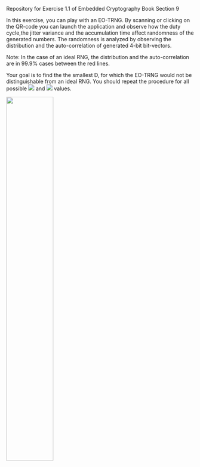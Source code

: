 Repository for Exercise 1.1 of Embedded Cryptography Book Section 9

In this exercise, you can play with an EO-TRNG.
By scanning or clicking on the QR-code you can launch the application and observe how the duty cycle,the jitter variance and the accumulation time affect randomness of the generated numbers. 
The randomness is analyzed by observing the distribution and the auto-correlation of generated 4-bit bit-vectors.

Note: In the case of an ideal RNG, the distribution and the auto-correlation are in 99.9% cases between the red lines.

Your goal is to find the the smallest D, for which the EO-TRNG would not be distinguishable from an ideal RNG.
You should repeat the procedure for all possible <img src="https://render.githubusercontent.com/render/math?math=\frac{\sigma_{tot}}{T_{1}}"> and  <img src="https://render.githubusercontent.com/render/math?math=\\alpha_{1}"> values.



<p><a href="https://mybinder.org/v2/gh/patrickhaddadteaching/TRNG_ex1/main?urlpath=voila%2Frender%2FTRNG_ex1_nb.ipynb" target="_blank" rel="noopener noreferrer">  <img src="https://raw.githubusercontent.com/patrickhaddadteaching/TRNG_ex1/main/ex1.png" width="50%" height="50%"></a></p>
